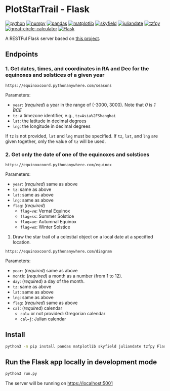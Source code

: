 # PlotStarTrail - Flask

[![python](https://img.shields.io/badge/Python-3.10,_3.11-3776AB?logo=python&logoColor=white)](https://www.python.org) [![numpy](https://img.shields.io/badge/Numpy-2.0.1-013243?logo=numpy&logoColor=white)](https://numpy.org) [![pandas](https://img.shields.io/badge/Pandas-2.2.2-150458?logo=Pandas&logoColor=white)](https://pandas.pydata.org) [![matplotlib](https://img.shields.io/badge/Matplotlib-3.9.1.post1-12557C)](https://matplotlib.org) [![skyfield](https://img.shields.io/badge/Skyfield-1.49-BD9354)](https://rhodesmill.org/skyfield) [![juliandate](https://img.shields.io/badge/Juliandate-1.0.4-BD9354)](https://pypi.org/project/juliandate) [![tzfpy](https://img.shields.io/badge/tzfpy-0.15.5-blue)](https://github.com/ringsaturn/tzfpy) [![great-circle-calculator](https://img.shields.io/badge/Great_Circle_Calculator-1.3.1-brightgreen)](https://github.com/seangrogan/great_circle_calculator) [![Flask](https://img.shields.io/badge/Flask-3.0.3-39A6BD?logo=flask&logoColor=white)](https://flask.palletsprojects.com)

A RESTFul Flask server based on [this project](https://github.com/claude-hao/equinox-coord).

## Endpoints

### 1. Get dates, times, and coordinates in RA and Dec for the equinoxes and solstices of a given year

`https://equinoxcoord.pythonanywhere.com/seasons`

Parameters:

- `year`: (*required*) a year in the range of (-3000, 3000). Note that *0* is *1 BCE*
- `tz`: a timezone identifier, e.g., `tz=Asia%2FShanghai`
- `lat`: the latitude in decimal degrees
- `lng`: the longitude in decimal degrees

If `tz` is not provided, `lat` and `lng` must be specified. If `tz`, `lat`, and `lng` are given together, only the value of `tz` will be used.

### 2. Get only the date of one of the equinoxes and solstices

`https://equinoxcoord.pythonanywhere.com/equinox`

Parameters:

- `year`: (*required*) same as above
- `tz`: same as above
- `lat`: same as above
- `lng`: same as above
- `flag`: (*required*)
  - `flag=ve`: Vernal Equinox
  - `flag=ss`: Summer Solstice
  - `flag=ae`: Autumnal Equinox
  - `flag=ws`: Winter Solstice

1. Draw the star trail of a celestial object on a local date at a specified location.

`https://equinoxcoord.pythonanywhere.com/diagram`

Parameters:

- `year`: (*required*) same as above
- `month`: (*required*) a month as a number (from 1 to 12).
- `day`: (*required*) a day of the month.
- `tz`: same as above
- `lat`: same as above
- `lng`: same as above
- `flag`: (*required*) same as above
- `cal`: (*required*) calendar
  - `cal=` or not provided: Gregorian calendar
  - `cal=j`: Julian calendar

## Install

```sh
python3 -m pip install pandas matplotlib skyfield juliandate tzfpy Flask
```

## Run the Flask app locally in development mode

```sh
python3 run.py
```

The server will be running on <https://localhost:5001>
